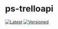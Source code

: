 # ps-trelloapi

[![Latest](https://github.com/noveris-inf/ps-trelloapi/workflows/Latest/badge.svg)](https://github.com/noveris-inf/ps-trelloapi/actions?query=workflow%3ALatest) [![Versioned](https://github.com/noveris-inf/ps-trelloapi/workflows/Versioned/badge.svg)](https://github.com/noveris-inf/ps-trelloapi/actions?query=workflow%3AVersioned)
